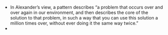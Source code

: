 - In Alexander’s view, a pattern describes “a problem that occurs over
  and over again in our environment, and then describes the core of the
  solution to that problem, in such a way that you can use this solution
  a million times over, without ever doing it the same way twice.”
-